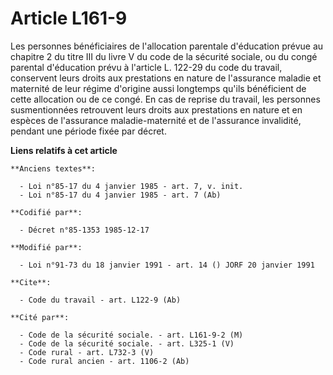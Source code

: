 # Article L161-9

Les personnes bénéficiaires de l'allocation parentale d'éducation   prévue au chapitre 2 du titre III du livre V du code de
la sécurité sociale, ou du congé parental d'éducation prévu à l'article L. 122-29 du code du travail, conservent leurs droits
aux prestations en nature de l'assurance maladie et maternité de leur régime d'origine aussi longtemps qu'ils bénéficient de
cette allocation ou de ce congé. En cas de reprise du travail, les personnes susmentionnées retrouvent leurs droits aux
prestations en nature et en espèces de l'assurance maladie-maternité et de l'assurance invalidité, pendant une période fixée
par décret.

**Liens relatifs à cet article**

	**Anciens textes**:

	  - Loi n°85-17 du 4 janvier 1985 - art. 7, v. init.
	  - Loi n°85-17 du 4 janvier 1985 - art. 7 (Ab)

	**Codifié par**:

	  - Décret n°85-1353 1985-12-17

	**Modifié par**:

	  - Loi n°91-73 du 18 janvier 1991 - art. 14 () JORF 20 janvier 1991

	**Cite**:

	  - Code du travail - art. L122-9 (Ab)

	**Cité par**:

	  - Code de la sécurité sociale. - art. L161-9-2 (M)
	  - Code de la sécurité sociale. - art. L325-1 (V)
	  - Code rural - art. L732-3 (V)
	  - Code rural ancien - art. 1106-2 (Ab)
